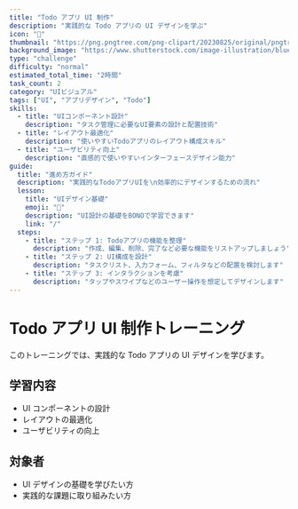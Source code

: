 ```yaml
---
title: "Todo アプリ UI 制作"
description: "実践的な Todo アプリの UI デザインを学ぶ"
icon: "📝"
thumbnail: "https://png.pngtree.com/png-clipart/20230825/original/pngtree-custom-home-screen-user-interface-mobile-app-realistic-picture-image_8699042.png"
background_image: "https://www.shutterstock.com/image-illustration/blue-backgroundimage-260nw-629750951.jpg"
type: "challenge"
difficulty: "normal"
estimated_total_time: "2時間"
task_count: 2
category: "UIビジュアル"
tags: ["UI", "アプリデザイン", "Todo"]
skills:
  - title: "UIコンポーネント設計"
    description: "タスク管理に必要なUI要素の設計と配置技術"
  - title: "レイアウト最適化"
    description: "使いやすいTodoアプリのレイアウト構成スキル"
  - title: "ユーザビリティ向上"
    description: "直感的で使いやすいインターフェースデザイン能力"
guide:
  title: "進め方ガイド"
  description: "実践的なTodoアプリUIを\n効率的にデザインするための流れ"
  lesson:
    title: "UIデザイン基礎"
    emoji: "🎨"
    description: "UI設計の基礎をBONOで学習できます"
    link: "/"
  steps:
    - title: "ステップ 1: Todoアプリの機能を整理"
      description: "作成、編集、削除、完了など必要な機能をリストアップしましょう"
    - title: "ステップ 2: UI構成を設計"
      description: "タスクリスト、入力フォーム、フィルタなどの配置を検討します"
    - title: "ステップ 3: インタラクションを考慮"
      description: "タップやスワイプなどのユーザー操作を想定してデザインします"
---
```


# Todo アプリ UI 制作トレーニング

このトレーニングでは、実践的な Todo アプリの UI デザインを学びます。

## 学習内容

- UI コンポーネントの設計
- レイアウトの最適化
- ユーザビリティの向上

## 対象者

- UI デザインの基礎を学びたい方
- 実践的な課題に取り組みたい方
